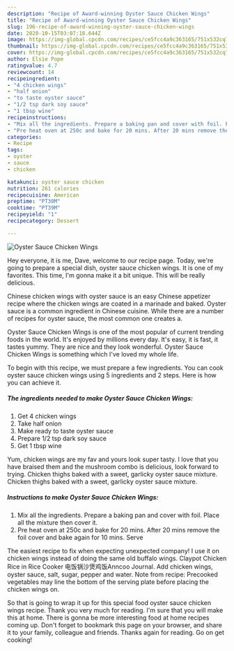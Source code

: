 ```yaml
---
description: "Recipe of Award-winning Oyster Sauce Chicken Wings"
title: "Recipe of Award-winning Oyster Sauce Chicken Wings"
slug: 196-recipe-of-award-winning-oyster-sauce-chicken-wings
date: 2020-10-15T03:07:18.644Z
image: https://img-global.cpcdn.com/recipes/ce5fcc4a9c363165/751x532cq70/oyster-sauce-chicken-wings-recipe-main-photo.jpg
thumbnail: https://img-global.cpcdn.com/recipes/ce5fcc4a9c363165/751x532cq70/oyster-sauce-chicken-wings-recipe-main-photo.jpg
cover: https://img-global.cpcdn.com/recipes/ce5fcc4a9c363165/751x532cq70/oyster-sauce-chicken-wings-recipe-main-photo.jpg
author: Elsie Pope
ratingvalue: 4.7
reviewcount: 14
recipeingredient:
- "4 chicken wings"
- "half onion"
- "to taste oyster sauce"
- "1/2 tsp dark soy sauce"
- "1 tbsp wine"
recipeinstructions:
- "Mix all the ingredients. Prepare a baking pan and cover with foil. Place all the mixture then cover it."
- "Pre heat oven at 250c and bake for 20 mins. After 20 mins remove the foil cover and bake again for 10 mins. Serve"
categories:
- Recipe
tags:
- oyster
- sauce
- chicken

katakunci: oyster sauce chicken 
nutrition: 261 calories
recipecuisine: American
preptime: "PT30M"
cooktime: "PT39M"
recipeyield: "1"
recipecategory: Dessert

---
```



![Oyster Sauce Chicken Wings](https://img-global.cpcdn.com/recipes/ce5fcc4a9c363165/751x532cq70/oyster-sauce-chicken-wings-recipe-main-photo.jpg)

Hey everyone, it is me, Dave, welcome to our recipe page. Today, we're going to prepare a special dish, oyster sauce chicken wings. It is one of my favorites. This time, I'm gonna make it a bit unique. This will be really delicious.

Chinese chicken wings with oyster sauce is an easy Chinese appetizer recipe where the chicken wings are coated in a marinade and baked. Oyster sauce is a common ingredient in Chinese cuisine. While there are a number of recipes for oyster sauce, the most common one creates a.

Oyster Sauce Chicken Wings is one of the most popular of current trending foods in the world. It's enjoyed by millions every day. It's easy, it is fast, it tastes yummy. They are nice and they look wonderful. Oyster Sauce Chicken Wings is something which I've loved my whole life.


To begin with this recipe, we must prepare a few ingredients. You can cook oyster sauce chicken wings using 5 ingredients and 2 steps. Here is how you can achieve it.

<!--inarticleads1-->

##### The ingredients needed to make Oyster Sauce Chicken Wings:

1. Get 4 chicken wings
1. Take half onion
1. Make ready to taste oyster sauce
1. Prepare 1/2 tsp dark soy sauce
1. Get 1 tbsp wine


Yum, chicken wings are my fav and yours look super tasty. I love that you have braised them and the mushroom combo is delicious, look forward to trying. Chicken thighs baked with a sweet, garlicky oyster sauce mixture. Chicken thighs baked with a sweet, garlicky oyster sauce mixture. 

<!--inarticleads2-->

##### Instructions to make Oyster Sauce Chicken Wings:

1. Mix all the ingredients. Prepare a baking pan and cover with foil. Place all the mixture then cover it.
1. Pre heat oven at 250c and bake for 20 mins. After 20 mins remove the foil cover and bake again for 10 mins. Serve


The easiest recipe to fix when expecting unexpected company! I use it on chicken wings instead of doing the same old buffalo wings. Claypot Chicken Rice in Rice Cooker 电饭锅沙煲鸡饭Anncoo Journal. Add chicken wings, oyster sauce, salt, sugar, pepper and water. Note from recipe: Precooked vegetables may line the bottom of the serving plate before placing the chicken wings on. 

So that is going to wrap it up for this special food oyster sauce chicken wings recipe. Thank you very much for reading. I'm sure that you will make this at home. There is gonna be more interesting food at home recipes coming up. Don't forget to bookmark this page on your browser, and share it to your family, colleague and friends. Thanks again for reading. Go on get cooking!
